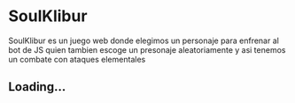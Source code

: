 # SoulKlibur

<p>SoulKlibur es un juego web donde elegimos un personaje
para enfrenar al bot de JS quien tambien escoge un presonaje aleatoriamente y asi tenemos un combate
con ataques elementales</p>

## Loading...
